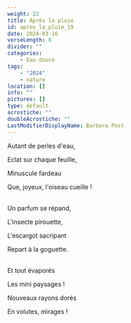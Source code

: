 ```yaml
---
weight: 22
title: Après la pluie
id: apres_la_pluie_19
date: 2024-03-16
verseLength: 6
divider: ""
categories:
    - Eau douce
tags:
    - "2024"
    - nature
location: []
info: ""
pictures: []
type: default
acrostiche: ""
doubleAcrostiche: ""
LastModifierDisplayName: Barbara Post
---
```

Autant de perles d'eau,

Eclat sur chaque feuille,

Minuscule fardeau

Que, joyeux, l'oiseau cueille !

 \
Un parfum se répand,

L'insecte pirouette,

L'escargot sacripant

Repart à la goguette.

 \
Et tout évaporés

Les mini paysages !

Nouveaux rayons dorés

En volutes, mirages !
